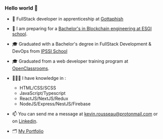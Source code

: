 ### Hello world 👋

- 🏢 FullStack developer in apprenticeship at [Gottaphish](https://gottaphish.com/)

- 🏫 I am preparing for a [Bachelor's in Blockchain engineering at ESGI school](https://www.esgi.fr/programmes/ingenierie-blockchain.html).

- 🎓 Graduated with a Bachelor's degree in FullStack Development & DevOps from [IPSSI School](https://ecole-ipssi.com/formations-informatique/bachelor-developpeur-fullstack-devops/)

- 🎓 Graduated from a web developer training program at [OpenClassrooms](https://openclassrooms.com/fr/).

- 🧑🏻‍💻 I have knowledge in :
  - HTML/CSS/SCSS
  - JavaScript/Typescript
  - ReactJS/NextJS/Redux
  - NodeJS/Express/NestJS/Firebase

- 📫 You can send me a message at kevin.rousseau@protonmail.com or on [Linkedin](https://www.linkedin.com/in/kevin-rousseau-20a7b11b5/).

- 🗂️ [My Portfolio](https://www.rousseau-kevin-portfolio.com/)



